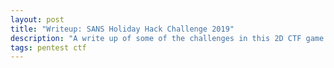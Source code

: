 ```yaml
---
layout: post
title: "Writeup: SANS Holiday Hack Challenge 2019"
description: "A write up of some of the challenges in this 2D CTF game."
tags: pentest ctf
---
```

